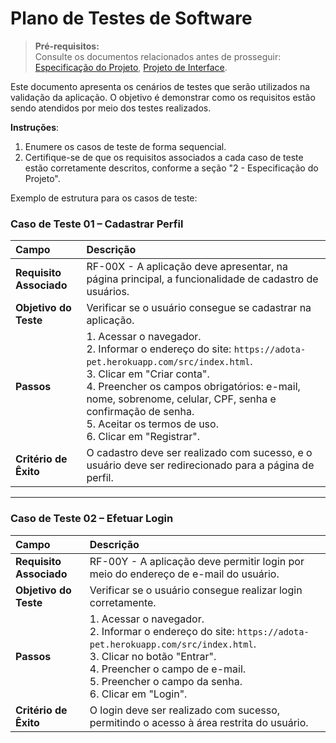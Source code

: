 # Plano de Testes de Software

> **Pré-requisitos:**  
> Consulte os documentos relacionados antes de prosseguir: <a href="02-Especificação do Projeto.md"> Especificação do Projeto</a></span>, <a href="04-Projeto de Interface.md"> Projeto de Interface</a>.

Este documento apresenta os cenários de testes que serão utilizados na validação da aplicação. O objetivo é demonstrar como os requisitos estão sendo atendidos por meio dos testes realizados.

**Instruções**:
1. Enumere os casos de teste de forma sequencial.
2. Certifique-se de que os requisitos associados a cada caso de teste estão corretamente descritos, conforme a seção "2 - Especificação do Projeto".

Exemplo de estrutura para os casos de teste:

### Caso de Teste 01 – Cadastrar Perfil

| **Campo**                | **Descrição**                                                                                           |
|:-------------------------|:-------------------------------------------------------------------------------------------------------|
| **Requisito Associado**   | RF-00X - A aplicação deve apresentar, na página principal, a funcionalidade de cadastro de usuários.     |
| **Objetivo do Teste**     | Verificar se o usuário consegue se cadastrar na aplicação.                                               |
| **Passos**                | 1. Acessar o navegador. <br> 2. Informar o endereço do site: `https://adota-pet.herokuapp.com/src/index.html`.<br> 3. Clicar em "Criar conta". <br> 4. Preencher os campos obrigatórios: e-mail, nome, sobrenome, celular, CPF, senha e confirmação de senha. <br> 5. Aceitar os termos de uso. <br> 6. Clicar em "Registrar". |
| **Critério de Êxito**     | O cadastro deve ser realizado com sucesso, e o usuário deve ser redirecionado para a página de perfil.   |

---

### Caso de Teste 02 – Efetuar Login

| **Campo**                | **Descrição**                                                                                           |
|:-------------------------|:-------------------------------------------------------------------------------------------------------|
| **Requisito Associado**   | RF-00Y - A aplicação deve permitir login por meio do endereço de e-mail do usuário.                      |
| **Objetivo do Teste**     | Verificar se o usuário consegue realizar login corretamente.                                           |
| **Passos**                | 1. Acessar o navegador. <br> 2. Informar o endereço do site: `https://adota-pet.herokuapp.com/src/index.html`. <br> 3. Clicar no botão "Entrar". <br> 4. Preencher o campo de e-mail. <br> 5. Preencher o campo da senha. <br> 6. Clicar em "Login". |
| **Critério de Êxito**     | O login deve ser realizado com sucesso, permitindo o acesso à área restrita do usuário.                 |
